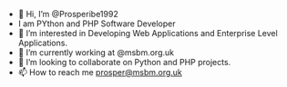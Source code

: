 - 👋 Hi, I’m @Prosperibe1992
- I am PYthon and PHP Software Developer
- 👀 I’m interested in Developing Web Applications and Enterprise Level Applications.
- 🌱 I’m currently working at @msbm.org.uk
- 💞️ I’m looking to collaborate on Python and PHP projects.
- 📫 How to reach me prosper@msbm.org.uk

